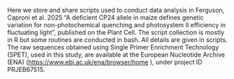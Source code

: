 Here we store and share scripts used to conduct data analysis in Ferguson, Caproni et al. 2025 “A deficient CP24 allele in maize defines genetic variation for non-photochemical quenching and photosystem II efficiency in fluctuating light”, published on the Plant Cell. The script collection is mostly in R but some routines are conducted in bash. All details are given in scripts. The raw sequences obtained using Single Primer Enrichment Technology (SPET), used in this study, are available at the European Nucleotide Archive (ENA) (https://www.ebi.ac.uk/ena/browser/home ), under project ID PRJEB67515.
